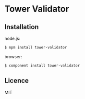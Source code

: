 # Tower Validator

## Installation

node.js:

```bash
$ npm install tower-validator
```

browser:

```bash
$ component install tower-validator
```

## Licence

MIT